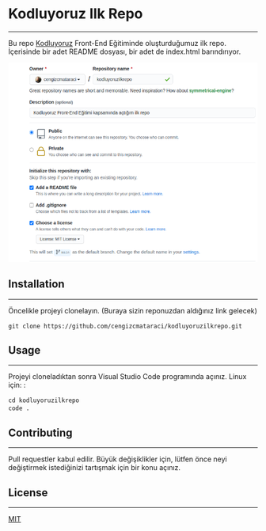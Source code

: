 # Kodluyoruz Ilk Repo
----------------------------------------
Bu repo [Kodluyoruz](https://www.kodluyoruz.org/) Front-End Eğitiminde oluşturduğumuz ilk repo. İçerisinde bir adet README dosyası, bir adet de index.html barındırıyor.

![Resim](https://raw.githubusercontent.com/Kodluyoruz/taskforce/main/git/odev1/figures/github.png)

## Installation
----------------------------------------
Öncelikle projeyi clonelayın. (Buraya sizin reponuzdan aldığınız link gelecek)

```
git clone https://github.com/cengizcmataraci/kodluyoruzilkrepo.git
```

## Usage
----------------------------------------
Projeyi cloneladıktan sonra Visual Studio Code programında açınız.
Linux için: :

```
cd kodluyoruzilkrepo
code .
```

## Contributing
----------------------------------------
Pull requestler kabul edilir. Büyük değişiklikler için, lütfen önce neyi değiştirmek istediğinizi tartışmak için bir konu açınız.

## License
----------------------------------------
[MIT](https://choosealicense.com/licenses/mit/)


